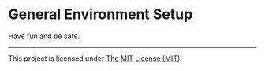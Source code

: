 General Environment Setup
=========================

Have fun and be safe.

---
This project is licensed under [The MIT License
(MIT)](https://raw.github.com/jkwascom/general-environment-setup/master/LICENSE).
